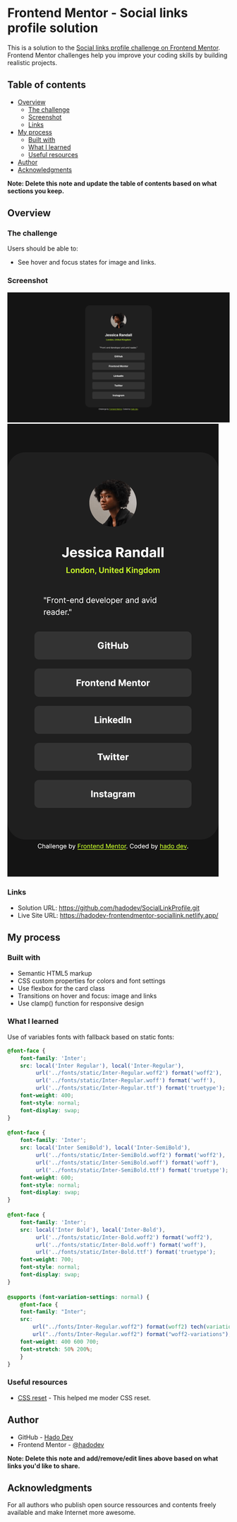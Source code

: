 # Frontend Mentor - Social links profile solution

This is a solution to the [Social links profile challenge on Frontend Mentor](https://www.frontendmentor.io/challenges/social-links-profile-UG32l9m6dQ). Frontend Mentor challenges help you improve your coding skills by building realistic projects. 

## Table of contents

- [Overview](#overview)
  - [The challenge](#the-challenge)
  - [Screenshot](#screenshot)
  - [Links](#links)
- [My process](#my-process)
  - [Built with](#built-with)
  - [What I learned](#what-i-learned)
  - [Useful resources](#useful-resources)
- [Author](#author)
- [Acknowledgments](#acknowledgments)

**Note: Delete this note and update the table of contents based on what sections you keep.**

## Overview

### The challenge

Users should be able to:

- See hover and focus states for image and links.

### Screenshot

![](./Desktop.png)
![](./Mobile.png)

### Links

- Solution URL: https://github.com/hadodev/SocialLinkProfile.git
- Live Site URL: https://hadodev-frontendmentor-sociallink.netlify.app/

## My process

### Built with

- Semantic HTML5 markup
- CSS custom properties for colors and font settings
- Use flexbox for the card class
- Transitions on hover and focus: image and links
- Use clamp() function for responsive design


### What I learned

Use of variables fonts with fallback based on static fonts:

```css
@font-face {
    font-family: 'Inter';
    src: local('Inter Regular'), local('Inter-Regular'),
         url('../fonts/static/Inter-Regular.woff2') format('woff2'),
         url('../fonts/static/Inter-Regular.woff') format('woff'),
         url('../fonts/static/Inter-Regular.ttf') format('truetype');
    font-weight: 400;
    font-style: normal;
    font-display: swap;
}

@font-face {
    font-family: 'Inter';
    src: local('Inter SemiBold'), local('Inter-SemiBold'),
         url('../fonts/static/Inter-SemiBold.woff2') format('woff2'),
         url('../fonts/static/Inter-SemiBold.woff') format('woff'),
         url('../fonts/static/Inter-SemiBold.ttf') format('truetype');
    font-weight: 600;
    font-style: normal;
    font-display: swap;
}

@font-face {
    font-family: 'Inter';
    src: local('Inter Bold'), local('Inter-Bold'),
         url('../fonts/static/Inter-Bold.woff2') format('woff2'),
         url('../fonts/static/Inter-Bold.woff') format('woff'),
         url('../fonts/static/Inter-Bold.ttf') format('truetype');
    font-weight: 700;
    font-style: normal;
    font-display: swap;
}

@supports (font-variation-settings: normal) {
    @font-face {
    font-family: "Inter";
    src:
        url("../fonts/Inter-Regular.woff2") format(woff2) tech(variations),
        url("../fonts/Inter-Regular.woff2") format("woff2-variations");
    font-weight: 400 600 700;
    font-stretch: 50% 200%;
    }
}
```

### Useful resources

- [CSS reset](https://piccalil.li/blog/a-more-modern-css-reset/) - This helped me moder CSS reset.


## Author

- GitHub - [Hado Dev](https://piccalil.li/blog/a-more-modern-css-reset/)
- Frontend Mentor - [@hadodev](https://www.frontendmentor.io/profile/yourusername)


**Note: Delete this note and add/remove/edit lines above based on what links you'd like to share.**

## Acknowledgments

For all authors who publish open source ressources and contents freely available and make Internet more awesome.
